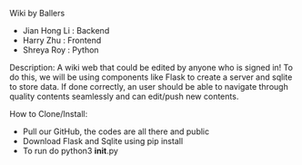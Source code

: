 Wiki by Ballers

* Jian Hong Li : Backend
* Harry Zhu : Frontend
* Shreya Roy : Python

Description:
  A wiki web that could be edited by anyone who is signed in! To do this, we will
be using components like Flask to create a server and sqlite to store data.
If done correctly, an user should be able to navigate through quality contents
seamlessly and can edit/push new contents.

How to Clone/Install:
  * Pull our GitHub, the codes are all there and public
  * Download Flask and Sqlite using pip install
  * To run do python3 __init__.py
